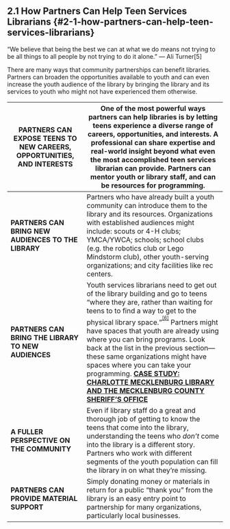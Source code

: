 ## 2.1 How Partners Can Help Teen Services Librarians {#2-1-how-partners-can-help-teen-services-librarians}

<div class="text">“We believe that being the best we can at what we do means not trying to be all things to all people by not trying to do it alone.” — Ali Turner[5]</div>

There are many ways that community partnerships can benefit libraries. Partners can broaden the opportunities available to youth and can even increase the youth audience of the library by bringing the library and its services to youth who might not have experienced them otherwise.

| **PARTNERS CAN EXPOSE TEENS TO NEW CAREERS, OPPORTUNITIES, AND INTERESTS** | One of the most powerful ways partners can help libraries is by letting teens experience a diverse range of careers, opportunities, and interests. A professional can share **expertise and real-world insight** beyond what even the most accomplished teen services librarian can provide. Partners can mentor youth or library staff, and can be resources for programming. |
| --- | --- |
| **PARTNERS CAN BRING NEW AUDIENCES TO THE LIBRARY** | Partners who have already built a youth community can introduce them to the library and its resources. Organizations with established audiences might include: scouts or 4-H clubs; YMCA/YWCA; schools; school clubs (e.g. the robotics club or Lego Mindstorm club), other youth-serving organizations; and city facilities like rec centers. |
| **PARTNERS CAN BRING THE LIBRARY TO NEW AUDIENCES** | Youth services librarians need to get out of the library building and go to teens “where they are, rather than waiting for teens to to find a way to get to the physical library space.”<sup><sup id="281255367986520-footnote-ref-5"><a href="#281255367986520-footnote-5">[6]</a></sup></sup> Partners might have spaces that youth are already using where you can bring programs. Look back at the list in the previous section—these same organizations might have spaces where you can take your programming. [**CASE STUDY: CHARLOTTE MECKLENBURG LIBRARY AND THE MECKLENBURG COUNTY SHERIFF’S OFFICE**](../appendix_3_-_case_studies/.2.md) |
| **A FULLER PERSPECTIVE ON THE COMMUNITY** | Even if library staff do a great and thorough job of getting to know the teens that come into the library, understanding the teens who _don’t_ come into the library is a different story. Partners who work with different segments of the youth population can fill the library in on what they’re missing. |
| **PARTNERS CAN PROVIDE MATERIAL SUPPORT** | Simply donating money or materials in return for a public “thank you” from the library is an easy entry point to partnership for many organizations, particularly local businesses. |

[^5]: Turner, Ali. “Bring Your Dreams to the Library.” _Young Adult Library Services_, 2013.

[^6]: Braun, Linda W., Maureen L. Hartman, Sandra Hughes-Hassell, Kafi Kumasi, and Beth Yoke. “The Future of Library Services for and with Teens: A Call to Action.” Chicago, IL: YALSA, 2014, 16.